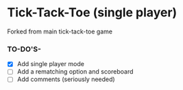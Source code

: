 
# Tick-Tack-Toe (single player)
Forked from main tick-tack-toe game

### TO-DO'S-

-[X]  Add single player mode 
-[ ]  Add a rematching option and scoreboard
-[ ]  Add comments (seriously needed)

